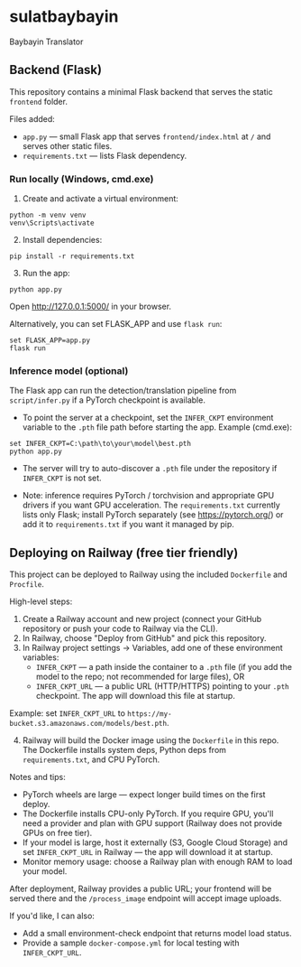 # sulatbaybayin
Baybayin Translator

## Backend (Flask)

This repository contains a minimal Flask backend that serves the static `frontend` folder.

Files added:
- `app.py` — small Flask app that serves `frontend/index.html` at `/` and serves other static files.
- `requirements.txt` — lists Flask dependency.

### Run locally (Windows, cmd.exe)

1. Create and activate a virtual environment:

```
python -m venv venv
venv\Scripts\activate
```

2. Install dependencies:

```
pip install -r requirements.txt
```

3. Run the app:

```
python app.py
```

Open http://127.0.0.1:5000/ in your browser.

Alternatively, you can set FLASK_APP and use `flask run`:

```
set FLASK_APP=app.py
flask run
```

### Inference model (optional)

The Flask app can run the detection/translation pipeline from `script/infer.py` if a PyTorch checkpoint is available.

- To point the server at a checkpoint, set the `INFER_CKPT` environment variable to the `.pth` file path before starting the app. Example (cmd.exe):

```
set INFER_CKPT=C:\path\to\your\model\best.pth
python app.py
```

- The server will try to auto-discover a `.pth` file under the repository if `INFER_CKPT` is not set.

- Note: inference requires PyTorch / torchvision and appropriate GPU drivers if you want GPU acceleration. The `requirements.txt` currently lists only Flask; install PyTorch separately (see https://pytorch.org/) or add it to `requirements.txt` if you want it managed by pip.

## Deploying on Railway (free tier friendly)

This project can be deployed to Railway using the included `Dockerfile` and `Procfile`.

High-level steps:

1. Create a Railway account and new project (connect your GitHub repository or push your code to Railway via the CLI).
2. In Railway, choose "Deploy from GitHub" and pick this repository.
3. In Railway project settings -> Variables, add one of these environment variables:
	- `INFER_CKPT` — a path inside the container to a `.pth` file (if you add the model to the repo; not recommended for large files), OR
	- `INFER_CKPT_URL` — a public URL (HTTP/HTTPS) pointing to your `.pth` checkpoint. The app will download this file at startup.

Example: set `INFER_CKPT_URL` to `https://my-bucket.s3.amazonaws.com/models/best.pth`.

4. Railway will build the Docker image using the `Dockerfile` in this repo. The Dockerfile installs system deps, Python deps from `requirements.txt`, and CPU PyTorch.

Notes and tips:
- PyTorch wheels are large — expect longer build times on the first deploy.
- The Dockerfile installs CPU-only PyTorch. If you require GPU, you'll need a provider and plan with GPU support (Railway does not provide GPUs on free tier).
- If your model is large, host it externally (S3, Google Cloud Storage) and set `INFER_CKPT_URL` in Railway — the app will download it at startup.
- Monitor memory usage: choose a Railway plan with enough RAM to load your model.

After deployment, Railway provides a public URL; your frontend will be served there and the `/process_image` endpoint will accept image uploads.

If you'd like, I can also:
- Add a small environment-check endpoint that returns model load status.
- Provide a sample `docker-compose.yml` for local testing with `INFER_CKPT_URL`.

